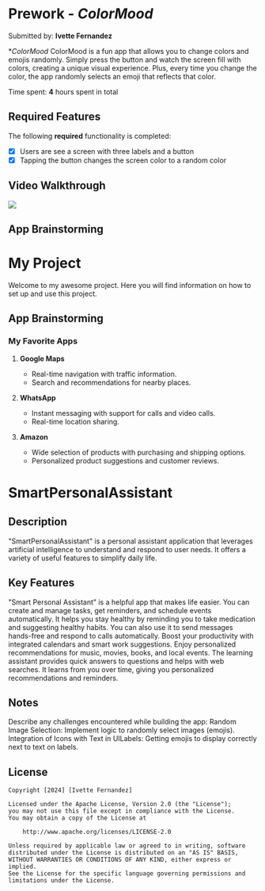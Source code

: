 
# Prework - *ColorMood*

Submitted by: **Ivette Fernandez**


**ColorMood* ColorMood is a fun app that allows you to change colors and emojis randomly. Simply press the button and watch the screen fill with colors, creating a unique visual experience. Plus, every time you change the color, the app randomly selects an emoji that reflects that color.

Time spent: **4** hours spent in total

## Required Features

The following **required** functionality is completed:

- [x] Users are see a screen with three labels and a button
- [x] Tapping the button changes the screen color to a random color
 
## Video Walkthrough


<div>
    <a href="https://www.loom.com/share/6680d50424a94688860104121a22725e">
    </a>
    <a href="https://www.loom.com/share/6680d50424a94688860104121a22725e">
      <img style="max-width:300px;" src="https://cdn.loom.com/sessions/thumbnails/6680d50424a94688860104121a22725e-with-play.gif">
    </a>
  </div>

## App Brainstorming 
# My Project

Welcome to my awesome project. Here you will find information on how to set up and use this project.

## App Brainstorming

### My Favorite Apps

1. **Google Maps**
   - Real-time navigation with traffic information.
   - Search and recommendations for nearby places.

2. **WhatsApp**
   - Instant messaging with support for calls and video calls.
   - Real-time location sharing.

3. **Amazon**
   - Wide selection of products with purchasing and shipping options.
   - Personalized product suggestions and customer reviews.

### 
# SmartPersonalAssistant

## Description

"SmartPersonalAssistant" is a personal assistant application that leverages artificial intelligence to understand and respond to user needs. It offers a variety of useful features to simplify daily life.

## Key Features

"Smart Personal Assistant" is a helpful app that makes life easier. You can create and manage tasks, get reminders, and schedule events automatically. It helps you stay healthy by reminding you to take medication and suggesting healthy habits. You can also use it to send messages hands-free and respond to calls automatically. Boost your productivity with integrated calendars and smart work suggestions. Enjoy personalized recommendations for music, movies, books, and local events. The learning assistant provides quick answers to questions and helps with web searches. It learns from you over time, giving you personalized recommendations and reminders.
   

## Notes

Describe any challenges encountered while building the app:
Random Image Selection: Implement logic to randomly select images (emojis).
Integration of Icons with Text in UILabels: Getting emojis to display correctly next to text on labels.

## License

    Copyright [2024] [Ivette Fernandez]

    Licensed under the Apache License, Version 2.0 (the "License");
    you may not use this file except in compliance with the License.
    You may obtain a copy of the License at

        http://www.apache.org/licenses/LICENSE-2.0

    Unless required by applicable law or agreed to in writing, software
    distributed under the License is distributed on an "AS IS" BASIS,
    WITHOUT WARRANTIES OR CONDITIONS OF ANY KIND, either express or implied.
    See the License for the specific language governing permissions and
    limitations under the License.
